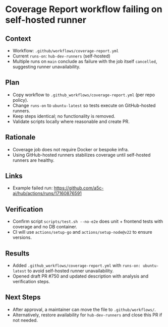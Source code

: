 # Coverage Report workflow failing on self-hosted runner

## Context
- Workflow: `.github/workflows/coverage-report.yml`
- Current `runs-on`: `hub-dev-runners` (self-hosted)
- Multiple runs on `main` conclude as failure with the job itself `cancelled`, suggesting runner unavailability.

## Plan
- Copy workflow to `.github_workflows/coverage-report.yml` (per repo policy).
- Change `runs-on` to `ubuntu-latest` so tests execute on GitHub-hosted runners.
- Keep steps identical; no functionality is removed.
- Validate scripts locally where reasonable and create PR.

## Rationale
- Coverage job does not require Docker or bespoke infra.
- Using GitHub-hosted runners stabilizes coverage until self-hosted runners are healthy.

## Links
- Example failed run: https://github.com/a5c-ai/hub/actions/runs/17160876591

## Verification
- Confirm script `scripts/test.sh --no-e2e` does unit + frontend tests with coverage and no DB container.
- CI will use `actions/setup-go` and `actions/setup-node@v22` to ensure versions.

## Results
- Added `.github_workflows/coverage-report.yml` with `runs-on: ubuntu-latest` to avoid self-hosted runner unavailability.
- Opened draft PR #750 and updated description with analysis and verification steps.

## Next Steps
- After approval, a maintainer can move the file to `.github/workflows/`.
- Alternatively, restore availability for `hub-dev-runners` and close this PR if not needed.
